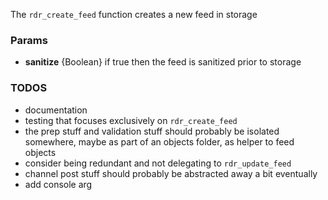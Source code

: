 The `rdr_create_feed` function creates a new feed in storage

### Params
* **sanitize** {Boolean} if true then the feed is sanitized prior to storage

### TODOS
* documentation
* testing that focuses exclusively on `rdr_create_feed`
* the prep stuff and validation stuff should probably be isolated somewhere, maybe as part of an objects folder, as helper to feed objects
* consider being redundant and not delegating to `rdr_update_feed`
* channel post stuff should probably be abstracted away a bit eventually
* add console arg

